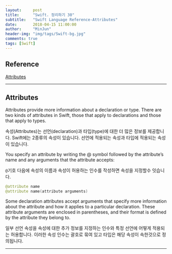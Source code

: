 ```yaml
---
layout:     post
title:      "Swift. 정리하기 30"
subtitle:   "Swift Language Reference-Attributes"
date:       2018-04-15 11:00:00
author:     "MinJun"
header-img: "img/tags/Swift-bg.jpg"
comments: true 
tags: [Swift]
---
```


## Reference 


[Attributes](https://developer.apple.com/library/content/documentation/Swift/Conceptual/Swift_Programming_Language/Attributes.html#//apple_ref/doc/uid/TP40014097-CH35-ID347)<br>

---

## Attributes 

Attributes provide more information about a declaration or type. There are two kinds of attributes in Swift, those that apply to declarations and those that apply to types.

속성(Attributes)는 선언(declaration)과 타입(type)에 대한 더 많은 정보를 제공합니다. Swift에는 2종류의 속성이 있습니다. 선언에 적용되는 속성과 타입에 적용되는 속성이 있습니다. 

You specify an attribute by writing the @ symbol followed by the attribute’s name and any arguments that the attribute accepts:

`@`기호 다음에 속성의 이름과 속성이 허용하는 인수를 작성하면 속성을 지정할수 잇습니다. 

```swift
@attribute name
@attribute name(attribute arguments)
```

Some declaration attributes accept arguments that specify more information about the attribute and how it applies to a particular declaration. These attribute arguments are enclosed in parentheses, and their format is defined by the attribute they belong to.

일부 선언 속성을 속성에 대한 추가 정보를 지정하는 인수와 특정 선언에 어떻게 적용되는 허용합니다. 이러한 속성 인수는 괄호로 묶여 있고 타입은 해당 속성이 속한것으로 정의됩니다.

---





